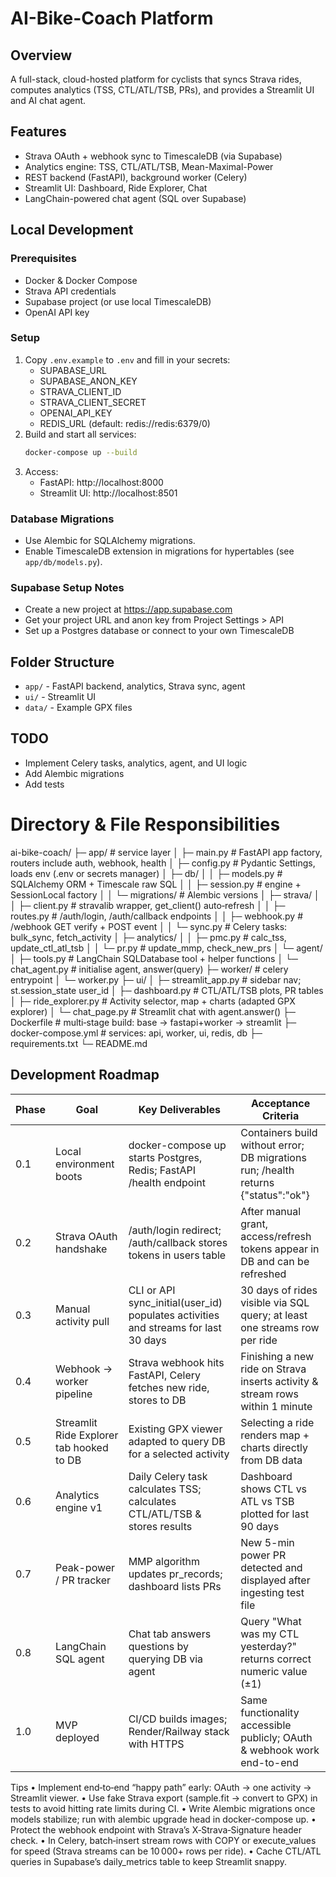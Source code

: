 # AI-Bike-Coach Platform

## Overview
A full-stack, cloud-hosted platform for cyclists that syncs Strava rides, computes analytics (TSS, CTL/ATL/TSB, PRs), and provides a Streamlit UI and AI chat agent.

## Features
- Strava OAuth + webhook sync to TimescaleDB (via Supabase)
- Analytics engine: TSS, CTL/ATL/TSB, Mean-Maximal-Power
- REST backend (FastAPI), background worker (Celery)
- Streamlit UI: Dashboard, Ride Explorer, Chat
- LangChain-powered chat agent (SQL over Supabase)

## Local Development

### Prerequisites
- Docker & Docker Compose
- Strava API credentials
- Supabase project (or use local TimescaleDB)
- OpenAI API key

### Setup
1. Copy `.env.example` to `.env` and fill in your secrets:
   - SUPABASE_URL
   - SUPABASE_ANON_KEY
   - STRAVA_CLIENT_ID
   - STRAVA_CLIENT_SECRET
   - OPENAI_API_KEY
   - REDIS_URL (default: redis://redis:6379/0)
2. Build and start all services:
   ```sh
   docker-compose up --build
   ```
3. Access:
   - FastAPI: http://localhost:8000
   - Streamlit UI: http://localhost:8501

### Database Migrations
- Use Alembic for SQLAlchemy migrations.
- Enable TimescaleDB extension in migrations for hypertables (see `app/db/models.py`).

### Supabase Setup Notes
- Create a new project at https://app.supabase.com
- Get your project URL and anon key from Project Settings > API
- Set up a Postgres database or connect to your own TimescaleDB

## Folder Structure
- `app/` - FastAPI backend, analytics, Strava sync, agent
- `ui/` - Streamlit UI
- `data/` - Example GPX files

## TODO
- Implement Celery tasks, analytics, agent, and UI logic
- Add Alembic migrations
- Add tests


# Directory & File Responsibilities

ai-bike-coach/
├─ app/                 # service layer
│  ├─ main.py           # FastAPI app factory, routers include auth, webhook, health
│  ├─ config.py         # Pydantic Settings, loads env (.env or secrets manager)
│  ├─ db/
│  │  ├─ models.py      # SQLAlchemy ORM + Timescale raw SQL
│  │  ├─ session.py     # engine + SessionLocal factory
│  │  └─ migrations/    # Alembic versions
│  ├─ strava/
│  │  ├─ client.py      # stravalib wrapper, get_client() auto‑refresh
│  │  ├─ routes.py      # /auth/login, /auth/callback endpoints
│  │  ├─ webhook.py     # /webhook GET verify + POST event
│  │  └─ sync.py        # Celery tasks: bulk_sync, fetch_activity
│  ├─ analytics/
│  │  ├─ pmc.py         # calc_tss, update_ctl_atl_tsb
│  │  └─ pr.py          # update_mmp, check_new_prs
│  └─ agent/
│     ├─ tools.py       # LangChain SQLDatabase tool + helper functions
│     └─ chat_agent.py  # initialise agent, answer(query)
├─ worker/              # celery entrypoint
│  └─ worker.py
├─ ui/
│  ├─ streamlit_app.py  # sidebar nav; st.session_state user_id
│  ├─ dashboard.py      # CTL/ATL/TSB plots, PR tables
│  ├─ ride_explorer.py  # Activity selector, map + charts (adapted GPX explorer)
│  └─ chat_page.py      # Streamlit chat with agent.answer()
├─ Dockerfile           # multi‑stage build: base -> fastapi+worker -> streamlit
├─ docker-compose.yml   # services: api, worker, ui, redis, db
├─ requirements.txt
└─ README.md

## Development Roadmap

| Phase | Goal | Key Deliverables | Acceptance Criteria |
|-------|------|-----------------|---------------------|
| 0.1 | Local environment boots | docker-compose up starts Postgres, Redis; FastAPI /health endpoint | Containers build without error; DB migrations run; /health returns {"status":"ok"} |
| 0.2 | Strava OAuth handshake | /auth/login redirect; /auth/callback stores tokens in users table | After manual grant, access/refresh tokens appear in DB and can be refreshed |
| 0.3 | Manual activity pull | CLI or API sync_initial(user_id) populates activities and streams for last 30 days | 30 days of rides visible via SQL query; at least one streams row per ride |
| 0.4 | Webhook → worker pipeline | Strava webhook hits FastAPI, Celery fetches new ride, stores to DB | Finishing a new ride on Strava inserts activity & stream rows within 1 minute |
| 0.5 | Streamlit Ride Explorer tab hooked to DB | Existing GPX viewer adapted to query DB for a selected activity | Selecting a ride renders map + charts directly from DB data |
| 0.6 | Analytics engine v1 | Daily Celery task calculates TSS; calculates CTL/ATL/TSB & stores results | Dashboard shows CTL vs ATL vs TSB plotted for last 90 days |
| 0.7 | Peak-power / PR tracker | MMP algorithm updates pr_records; dashboard lists PRs | New 5-min power PR detected and displayed after ingesting test file |
| 0.8 | LangChain SQL agent | Chat tab answers questions by querying DB via agent | Query "What was my CTL yesterday?" returns correct numeric value (±1) |
| 1.0 | MVP deployed | CI/CD builds images; Render/Railway stack with HTTPS | Same functionality accessible publicly; OAuth & webhook work end-to-end |

Tips
	•	Implement end‑to‑end “happy path” early: OAuth → one activity → Streamlit viewer.
	•	Use fake Strava export (sample.fit → convert to GPX) in tests to avoid hitting rate limits during CI.
	•	Write Alembic migrations once models stabilize; run with alembic upgrade head in docker-compose up.
	•	Protect the webhook endpoint with Strava’s X‑Strava‑Signature header check.
	•	In Celery, batch‑insert stream rows with COPY or execute_values for speed (Strava streams can be 10 000+ rows per ride).
	•	Cache CTL/ATL queries in Supabase’s daily_metrics table to keep Streamlit snappy.